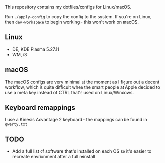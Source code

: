 This repository contains my dotfiles/configs for Linux/macOS.

Run `./apply-config` to copy the config to the system. If you're on Linux, then `dev-workspace` to begin working - this won't work on macOS.

## Linux

- DE, KDE Plasma 5.27.11
- WM, i3

## macOS
The macOS configs are very minimal at the moment as I figure out a decent workflow, which is quite difficult when the smart people at Apple decided to use a meta key instead of CTRL that's used on Linux/Windows.

## Keyboard remappings

I use a Kinesis Advantage 2 keyboard - the mappings can be found in `qwerty.txt`

## TODO
- Add a full list of software that's installed on each OS so it's easier to recreate envrionment after a full reinstall
